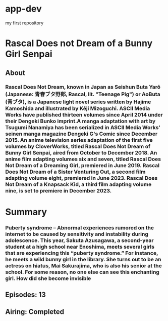 # app-dev
my first repository
# Rascal Does not Dream of a Bunny Girl Senpai

## About
### Rascal Does Not Dream, known in Japan as Seishun Buta Yarō (Japanese: 青春ブタ野郎, Rascal, lit. "Teenage Pig") or AoButa (青ブタ), is a Japanese light novel series written by Hajime Kamoshida and illustrated by Kēji Mizoguchi. ASCII Media Works have published thirteen volumes since April 2014 under their Dengeki Bunko imprint.A manga adaptation with art by Tsugumi Nanamiya has been serialized in ASCII Media Works' seinen manga magazine Dengeki G's Comic since December 2015. An anime television series adaptation of the first five volumes by CloverWorks, titled Rascal Does Not Dream of Bunny Girl Senpai, aired from October to December 2018. An anime film adapting volumes six and seven, titled Rascal Does Not Dream of a Dreaming Girl, premiered in June 2019. Rascal Does Not Dream of a Sister Venturing Out, a second film adapting volume eight, premiered in June 2023. Rascal Does Not Dream of a Knapsack Kid, a third film adapting volume nine, is set to premiere in December 2023.
>
# Summary
### Puberty syndrome – Abnormal experiences rumored on the internet to be caused by sensitivity and instability during adolescence. This year, Sakuta Azusagawa, a second-year student at a high school near Enoshima, meets several girls that are experiencing this “puberty syndrome.” For instance, he meets a wild bunny girl in the library. She turns out to be an actress on hiatus, Mai Sakurajima, who is also his senior at the school. For some reason, no one else can see this enchanting girl. How did she become invisible
>
## Episodes: 13 
## Airing: Completed
